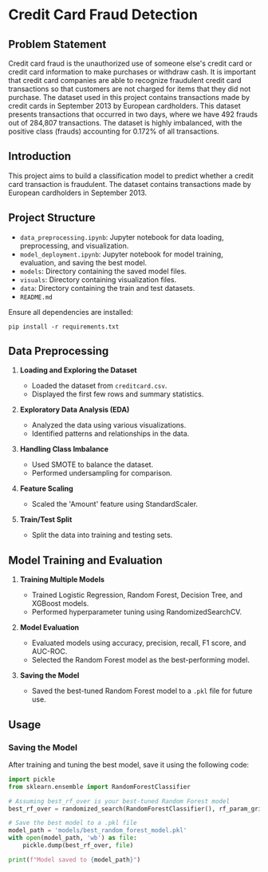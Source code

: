# Credit Card Fraud Detection

## Problem Statement

Credit card fraud is the unauthorized use of someone else's credit card or credit card information to make purchases or withdraw cash. It is important that credit card companies are able to recognize fraudulent credit card transactions so that customers are not charged for items that they did not purchase. The dataset used in this project contains transactions made by credit cards in September 2013 by European cardholders. This dataset presents transactions that occurred in two days, where we have 492 frauds out of 284,807 transactions. The dataset is highly imbalanced, with the positive class (frauds) accounting for 0.172% of all transactions.

## Introduction

This project aims to build a classification model to predict whether a credit card transaction is fraudulent. The dataset contains transactions made by European cardholders in September 2013.

## Project Structure

- `data_preprocessing.ipynb`: Jupyter notebook for data loading, preprocessing, and visualization.
- `model_deployment.ipynb`: Jupyter notebook for model training, evaluation, and saving the best model.
- `models`: Directory containing the saved model files.
- `visuals`: Directory containing visualization files.
- `data`: Directory containing the train and test datasets.
- `README.md`

Ensure all dependencies are installed:
 
    pip install -r requirements.txt

## Data Preprocessing

1. **Loading and Exploring the Dataset**
    - Loaded the dataset from `creditcard.csv`.
    - Displayed the first few rows and summary statistics.

2. **Exploratory Data Analysis (EDA)**
    - Analyzed the data using various visualizations.
    - Identified patterns and relationships in the data.

3. **Handling Class Imbalance**
    - Used SMOTE to balance the dataset.
    - Performed undersampling for comparison.

4. **Feature Scaling**
    - Scaled the 'Amount' feature using StandardScaler.

5. **Train/Test Split**
    - Split the data into training and testing sets.

## Model Training and Evaluation

1. **Training Multiple Models**
    - Trained Logistic Regression, Random Forest, Decision Tree, and XGBoost models.
    - Performed hyperparameter tuning using RandomizedSearchCV.

2. **Model Evaluation**
    - Evaluated models using accuracy, precision, recall, F1 score, and AUC-ROC.
    - Selected the Random Forest model as the best-performing model.

3. **Saving the Model**
    - Saved the best-tuned Random Forest model to a `.pkl` file for future use.

## Usage

### Saving the Model

After training and tuning the best model, save it using the following code:

```python
import pickle
from sklearn.ensemble import RandomForestClassifier

# Assuming best_rf_over is your best-tuned Random Forest model
best_rf_over = randomized_search(RandomForestClassifier(), rf_param_grid, X_train_over, y_train_over)

# Save the best model to a .pkl file
model_path = 'models/best_random_forest_model.pkl'
with open(model_path, 'wb') as file:
    pickle.dump(best_rf_over, file)

print(f"Model saved to {model_path}")
